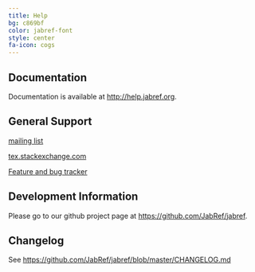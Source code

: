 ```yaml
---
title: Help
bg: c869bf
color: jabref-font
style: center
fa-icon: cogs
---
```


## Documentation

Documentation is available at <http://help.jabref.org>.

## General Support

[mailing list](https://lists.sourceforge.net/lists/listinfo/jabref-users)

[tex.stackexchange.com](http://tex.stackexchange.com/tags/jabref/)

[Feature and bug tracker](https://github.com/JabRef/jabref/issues)

## Development Information

Please go to our github project page at <https://github.com/JabRef/jabref>.

## Changelog

See <https://github.com/JabRef/jabref/blob/master/CHANGELOG.md>
